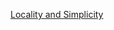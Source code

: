 [Locality and Simplicity](https://daneweber.github.io/presentations/LocalityAndSimplicity/LocalityAndSimplicity.html)

